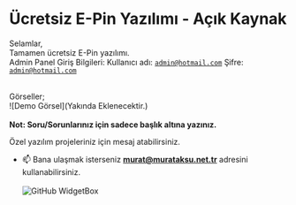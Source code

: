 # 	Ücretsiz E-Pin Yazılımı - Açık Kaynak

Selamlar,<br>
Tamamen ücretsiz E-Pin yazılımı.<br>
Admin Panel Giriş Bilgileri: Kullanıcı adı: <code>admin@hotmail.com</code> Şifre: <code>admin@hotmail.com</code><br><br>

Görseller;<br>
![Demo Görsel](Yakında Eklenecektir.)<br><br>
<b>Not: Soru/Sorunlarınız için sadece başlık altına yazınız.</b><br>

Özel yazılım projeleriniz için mesaj atabilirsiniz.<br>
- 📫 Bana ulaşmak isterseniz **murat@murataksu.net.tr** adresini kullanabilirsiniz. <br><br>
![GitHub WidgetBox](https://github-widgetbox.vercel.app/api/profile?username=aksumurat&data=followers,repositories,stars,commits&theme=nautilus)
